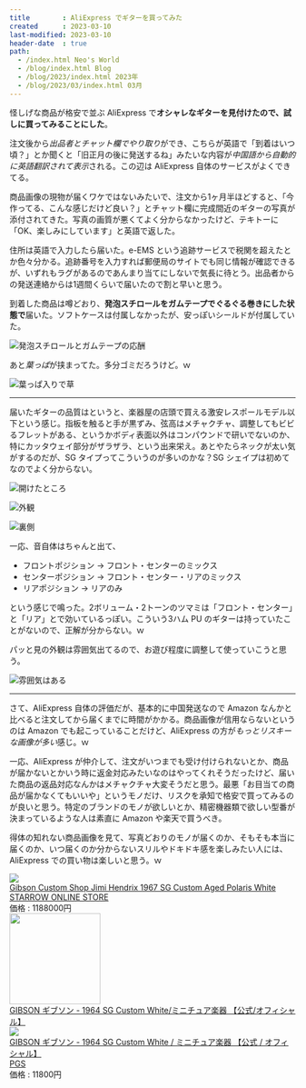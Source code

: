 ```yaml
---
title        : AliExpress でギターを買ってみた
created      : 2023-03-10
last-modified: 2023-03-10
header-date  : true
path:
  - /index.html Neo's World
  - /blog/index.html Blog
  - /blog/2023/index.html 2023年
  - /blog/2023/03/index.html 03月
---
```


怪しげな商品が格安で並ぶ AliExpress で**オシャレなギターを見付けたので、試しに買ってみることにした**。

注文後から*出品者とチャット欄でやり取り*ができ、こちらが英語で「到着はいつ頃？」とか聞くと「旧正月の後に発送するね」みたいな内容が*中国語から自動的に英語翻訳されて表示*される。この辺は AliExpress 自体のサービスがよくできてる。

商品画像の現物が届くワケではないみたいで、注文から1ヶ月半ほどすると、「今作ってる、こんな感じだけど良い？」とチャット欄に完成間近のギターの写真が添付されてきた。写真の画質が悪くてよく分からなかったけど、テキトーに「OK、楽しみにしています」と英語で返した。

住所は英語で入力したら届いた。e-EMS という追跡サービスで税関を超えたとか色々分かる。追跡番号を入力すれば郵便局のサイトでも同じ情報が確認できるが、いずれもラグがあるのであんまり当てにしないで気長に待とう。出品者からの発送連絡からは1週間くらいで届いたので割と早いと思う。

到着した商品は噂どおり、**発泡スチロールをガムテープでぐるぐる巻きにした状態で**届いた。ソフトケースは付属しなかったが、安っぽいシールドが付属していた。

![発泡スチロールとガムテープの応酬](/music/gears/guitar-04-sgcustomreplica-01.jpg)

あと*葉っぱ*が挟まってた。多分ゴミだろうけど。ｗ

![葉っぱ入りで草](/music/gears/guitar-04-sgcustomreplica-03.jpg)

-----

届いたギターの品質はというと、楽器屋の店頭で買える激安レスポールモデル以下という感じ。指板を触ると手が黒ずみ、弦高はメチャクチャ、調整してもビビるフレットがある、というかボディ表面以外はコンパウンドで研いでないのか、特にカッタウェイ部分がザラザラ、という出来栄え。あとやたらネックが太い気がするのだが、SG タイプってこういうのが多いのかな？SG シェイプは初めてなのでよく分からない。

![開けたところ](/music/gears/guitar-04-sgcustomreplica-02.jpg)

![外観](/music/gears/guitar-04-sgcustomreplica-04.jpg)

![裏側](/music/gears/guitar-04-sgcustomreplica-05.jpg)

一応、音自体はちゃんと出て、

- フロントポジション → フロント・センターのミックス
- センターポジション → フロント・センター・リアのミックス
- リアポジション → リアのみ

という感じで鳴った。2ボリューム・2トーンのツマミは「フロント・センター」と「リア」とで効いているっぽい。こういう3ハム PU のギターは持っていたことがないので、正解が分からない。ｗ

パッと見の外観は雰囲気出てるので、お遊び程度に調整して使っていこうと思う。

![雰囲気はある](/music/gears/guitar-04-sgcustomreplica-06.jpg)

-----

さて、AliExpress 自体の評価だが、基本的に中国発送なので Amazon なんかと比べると注文してから届くまでに時間がかかる。商品画像が信用ならないというのは Amazon でも起こっていることだけど、AliExpress の方が*もっとリスキーな画像が多い*感じ。ｗ

一応、AliExpress が仲介して、注文がいつまでも受け付けられないとか、商品が届かないとかいう時に返金対応みたいなのはやってくれそうだったけど、届いた商品の返品対応なんかはメチャクチャ大変そうだと思う。最悪「お目当ての商品が届かなくてもいいや」というモノだけ、リスクを承知で格安で買ってみるのが良いと思う。特定のブランドのモノが欲しいとか、精密機器類で欲しい型番が決まっているような人は素直に Amazon や楽天で買うべき。

得体の知れない商品画像を見て、写真どおりのモノが届くのか、そもそも本当に届くのか、いつ届くのか分からないスリルやドキドキ感を楽しみたい人には、AliExpress での買い物は楽しいと思う。ｗ

<div class="ad-rakuten">
  <div class="ad-rakuten-image">
    <a href="https://hb.afl.rakuten.co.jp/hgc/g00s1ve2.waxyc1eb.g00s1ve2.waxydccd/?pc=https%3A%2F%2Fitem.rakuten.co.jp%2Fguitar-shop-starrow%2Fgibson-jimi-hendrix-1967-sg%2F&amp;m=http%3A%2F%2Fm.rakuten.co.jp%2Fguitar-shop-starrow%2Fi%2F10007805%2F">
      <img src="https://thumbnail.image.rakuten.co.jp/@0_mall/guitar-shop-starrow/cabinet/image/gibson_cs/gibson_cs_r1/0100017_1.jpg?_ex=128x128">
    </a>
  </div>
  <div class="ad-rakuten-info">
    <div class="ad-rakuten-title">
      <a href="https://hb.afl.rakuten.co.jp/hgc/g00s1ve2.waxyc1eb.g00s1ve2.waxydccd/?pc=https%3A%2F%2Fitem.rakuten.co.jp%2Fguitar-shop-starrow%2Fgibson-jimi-hendrix-1967-sg%2F&amp;m=http%3A%2F%2Fm.rakuten.co.jp%2Fguitar-shop-starrow%2Fi%2F10007805%2F">Gibson Custom Shop Jimi Hendrix 1967 SG Custom Aged Polaris White</a>
    </div>
    <div class="ad-rakuten-shop">
      <a href="https://hb.afl.rakuten.co.jp/hgc/g00s1ve2.waxyc1eb.g00s1ve2.waxydccd/?pc=https%3A%2F%2Fwww.rakuten.co.jp%2Fguitar-shop-starrow%2F&amp;m=http%3A%2F%2Fm.rakuten.co.jp%2Fguitar-shop-starrow%2F">STARROW ONLINE STORE</a>
    </div>
    <div class="ad-rakuten-price">価格 : 1188000円</div>
  </div>
</div>

<div class="ad-amazon">
  <div class="ad-amazon-image">
    <a href="https://www.amazon.co.jp/dp/B089TB1G1B?tag=neos21-22&amp;linkCode=osi&amp;th=1&amp;psc=1">
      <img src="https://m.media-amazon.com/images/I/41e8340Wm1L._SL160_.jpg" width="160" height="160">
    </a>
  </div>
  <div class="ad-amazon-info">
    <div class="ad-amazon-title">
      <a href="https://www.amazon.co.jp/dp/B089TB1G1B?tag=neos21-22&amp;linkCode=osi&amp;th=1&amp;psc=1">GIBSON ギブソン - 1964 SG Custom White/ミニチュア楽器 【公式/オフィシャル】</a>
    </div>
  </div>
</div>

<div class="ad-rakuten">
  <div class="ad-rakuten-image">
    <a href="https://hb.afl.rakuten.co.jp/hgc/g00sutm2.waxyc406.g00sutm2.waxyd583/?pc=https%3A%2F%2Fitem.rakuten.co.jp%2Fpgs-entame%2F2006327399009%2F&amp;m=http%3A%2F%2Fm.rakuten.co.jp%2Fpgs-entame%2Fi%2F10302427%2F">
      <img src="https://thumbnail.image.rakuten.co.jp/@0_mall/pgs-entame/cabinet/2006327/2006327399009.jpg?_ex=128x128">
    </a>
  </div>
  <div class="ad-rakuten-info">
    <div class="ad-rakuten-title">
      <a href="https://hb.afl.rakuten.co.jp/hgc/g00sutm2.waxyc406.g00sutm2.waxyd583/?pc=https%3A%2F%2Fitem.rakuten.co.jp%2Fpgs-entame%2F2006327399009%2F&amp;m=http%3A%2F%2Fm.rakuten.co.jp%2Fpgs-entame%2Fi%2F10302427%2F">GIBSON ギブソン - 1964 SG Custom White / ミニチュア楽器 【公式 / オフィシャル】</a>
    </div>
    <div class="ad-rakuten-shop">
      <a href="https://hb.afl.rakuten.co.jp/hgc/g00sutm2.waxyc406.g00sutm2.waxyd583/?pc=https%3A%2F%2Fwww.rakuten.co.jp%2Fpgs-entame%2F&amp;m=http%3A%2F%2Fm.rakuten.co.jp%2Fpgs-entame%2F">PGS</a>
    </div>
    <div class="ad-rakuten-price">価格 : 11800円</div>
  </div>
</div>
